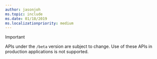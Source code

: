```yaml
---
author: jasonjoh
ms.topic: include
ms.date: 01/18/2019
ms.localizationpriority: medium
---
```


<!-- markdownlint-disable MD041-->

> [!IMPORTANT]
> APIs under the `/beta` version are subject to change. Use of these APIs in production applications is not supported.
